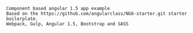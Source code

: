     Component based angular 1.5 app example
    Based on the https://github.com/angularclass/NG6-starter.git starter boilerplate.
    Webpack, Gulp, Angular 1.5, Bootstrap and SASS